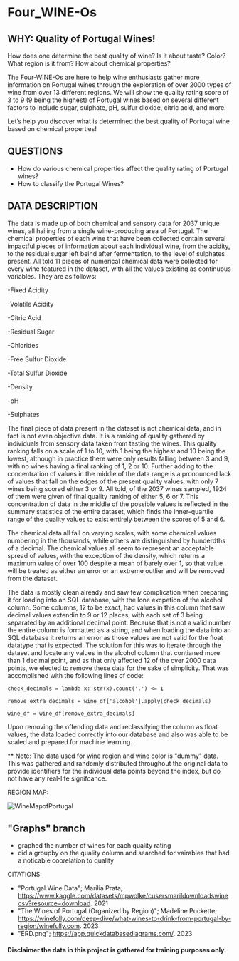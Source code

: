 # Four_WINE-Os

## WHY:  Quality of Portugal Wines!  

How does one determine the best quality of wine?  Is it about taste? Color? What region is it from?  How about chemical properties?  

The Four-WINE-Os are here to help wine enthusiasts gather more information on Portugal wines through the exploration of over 2000 types of wine from over 13 different regions.  We will show the quality rating score of 3 to 9 (9 being the highest) of Portugal wines based on several different factors to include sugar, sulphate, pH, sulfur dioxide, citric acid, and more. 

Let’s help you discover what is determined the best quality of Portugal wine based on chemical properties! 

## QUESTIONS
  * How do various chemical properties affect the quality rating of Portugal wines? 
  * How to classify the Portugal Wines? 


## DATA DESCRIPTION

The data is made up of both chemical and sensory data for 2037 unique wines, all hailing from a single wine-producing area of Portugal. The chemical properties of each wine that have been collected contain several impactful pieces of information about each individual wine, from the acidity, to the residual sugar left beind after fermentation, to the level of sulphates present. All told 11 pieces of numerical chemical data were collected for every wine featured in the dataset, with all the values existing as continuous variables. They are as follows:

 -Fixed Acidity
 
 -Volatile Acidity
 
 -Citric Acid
 
 -Residual Sugar
 
 -Chlorides
 
 -Free Sulfur Dioxide
 
 -Total Sulfur Dioxide
 
 -Density
 
 -pH
 
 -Sulphates

The final piece of data present in  the dataset is not chemical data, and in fact is not even objective data. It is a ranking of quality gathered by individuals from sensory data taken from tasting the wines. This quality ranking falls on a scale of 1 to 10, with 1 being the highest and 10 being the lowest, although in practice there were only results falling between 3 and 9, with no wines having a final ranking of 1, 2 or 10. Further adding to the concentration of values in the middle of the data range is a pronounced lack of values that fall on the edges of the present quality values, with only 7 wines being scored either 3 or 9. All told, of the 2037 wines sampled, 1924 of them were given of final quality ranking of either 5, 6 or 7. This concentration of data in the middle of the possible values is reflected in the summary statistics of the entire dataset, which finds the inner-quartile range of the quality values to exist entirely between the scores of 5 and 6.

The chemical data all fall on varying scales, with some chemical values numbering in the thousands, while others are distinguished by hunderdths of a decimal. The chemical values all seem to represent an acceptable spread of values, with the exception of the density, which returns a maximum value of over 100 despite a mean of barely over 1, so that value will be treated as either an error or an extreme outlier and will be removed from the dataset.

The data is mostly clean already and saw few complication when preparing it for loading into an SQL database, with the lone excpetion of the alcohol column. Some columns, 12 to be exact, had values in this column that saw decimal values extendin to 9 or 12 places, with each set of 3 being separated by an additional decimal point. Because that is not a valid number the entire column is formatted as a string, and when loading the data into an SQL database it returns an error as those values are not valid for the float datatype that is expected. The solution for this was to iterate through the dataset and locate any values in the alcohol column that contianed more than 1 decimal point, and as that only affected 12 of the over 2000 data points, we elected to remove these data for the sake of simplicity. That was accomplished with the following lines of code: 

```
check_decimals = lambda x: str(x).count('.') <= 1

remove_extra_decimals = wine_df['alcohol'].apply(check_decimals)

wine_df = wine_df[remove_extra_decimals]
```

Upon removing the offending data and reclassifying the column as float values, the data loaded correctly into our database and also was able to be scaled and prepared for machine learning.

** Note: The data used for wine region and wine color is "dummy" data.  This was gathered and randomly distributed throughout the original data to provide identifiers for the individual data points beyond the index, but do not have any real-life signifcance.

REGION MAP:


![WineMapofPortugal](https://user-images.githubusercontent.com/14171474/234731441-6d4f7538-121a-4f90-848f-42fa3d7b3226.png)


## "Graphs" branch
* graphed the number of wines for each quality rating
* did a groupby on the quality column and searched for vairables that had a noticable coorelation to quality


CITATIONS: 
- "Portugal Wine Data"; Marilia Prata; https://www.kaggle.com/datasets/mpwolke/cusersmarildownloadswinecsv?resource=download. 2021
- "The WInes of Portugal (Organized by Region)"; Madeline Puckette; https://winefolly.com/deep-dive/what-wines-to-drink-from-portugal-by-region/winefully.com. 2023
- "ERD.png"; https://app.quickdatabasediagrams.com/. 2023

#### Disclaimer the data in this project is gathered for training purposes only.   
